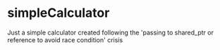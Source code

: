 # simpleCalculator
Just a simple calculator created following the 'passing to shared_ptr or reference to avoid race condition' crisis
